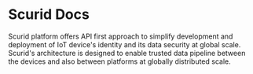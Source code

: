 # Scurid Docs

Scurid platform offers API first approach to simplify development and deployment of IoT device's identity and its data security at global scale. Scurid's architecture is designed to enable trusted data pipeline between the devices and also between platforms at globally distributed scale.

